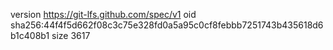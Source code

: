 version https://git-lfs.github.com/spec/v1
oid sha256:44f4f5d662f08c3c75e328fd0a5a95c0cf8febbb7251743b435618d6b1c408b1
size 3617
